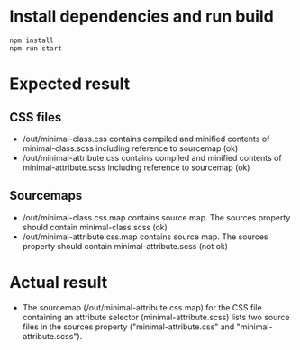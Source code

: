 Install dependencies and run build
==================================

```
npm install
npm run start
```

Expected result
===============

CSS files
---------

* /out/minimal-class.css contains compiled and minified contents of minimal-class.scss including reference to sourcemap (ok)
* /out/minimal-attribute.css contains compiled and minified contents of minimal-attribute.scss including reference to sourcemap (ok)

Sourcemaps
----------

* /out/minimal-class.css.map contains source map. The sources property should contain minimal-class.scss (ok)
* /out/minimal-attribute.css.map contains source map. The sources property should contain minimal-attribute.scss (not ok)

Actual result
=============

* The sourcemap (/out/minimal-attribute.css.map) for the CSS file containing an attribute selector (minimal-attribute.scss) lists two
  source files in the sources property ("minimal-attribute.css" and "minimal-attribute.scss"). 
